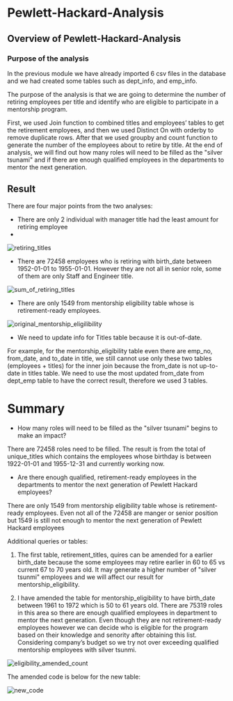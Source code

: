 # Pewlett-Hackard-Analysis

## Overview of Pewlett-Hackard-Analysis
### Purpose of the analysis

In the previous module we have already imported 6 csv files in the database and we had created some tables such as dept_info, and emp_info.

The purpose of the analysis is that we are going to determine the number of retiring employees per title and identify who are eligible to participate in a mentorship program.

First, we used Join function to combined titles and employees’ tables to get the retirement employees, and then we used Distinct On with orderby to remove duplicate rows. After that we used groupby and count function to generate the number of the employees about to retire by title. At the end of analysis, we will find out how many roles will need to be filled as the "silver tsunami" and if there are enough qualified employees in the departments to mentor the next generation.

## Result

There are four major points from the two analyses:

- There are only 2 individual with manager title had the least amount for retiring employee
- 
![retiring_titles](https://user-images.githubusercontent.com/100378319/163607633-9718ab5a-28f2-40d0-b646-2a57c90bcbe9.png)

- There are 72458 employees who is retiring with birth_date between 1952-01-01 to 1955-01-01. However they are not all in senior role, some of them are only Staff and Engineer title.

![sum_of_retiring_titles](https://user-images.githubusercontent.com/100378319/163607686-83decedb-4b8e-453e-819c-fa0e5957ebd9.png)

- There are only 1549 from mentorship eligibility table whose is retirement-ready employees. 

![original_mentorship_eligilibility](https://user-images.githubusercontent.com/100378319/163607691-62309741-644e-4ccb-966b-2567f59ce915.png)


- We need to update info for Titles table because it is out-of-date. 

For example, for the mentorship_eligibility table even there are emp_no, from_date, and to_date in title, we still cannot use only these two tables (employees + titles) for the inner join because the from_date is not up-to-date in titles table. We need to use the most updated from_date from dept_emp table to have the correct result, therefore we used 3 tables.

# Summary

- How many roles will need to be filled as the "silver tsunami" begins to make an impact?

There are 72458 roles need to be filled. The result is from the total of unique_titles which contains the employees whose birthday is between 1922-01-01 and 1955-12-31 and currently working now. 


- Are there enough qualified, retirement-ready employees in the departments to mentor the next generation of Pewlett Hackard employees?

There are only 1549 from mentorship eligibility table whose is retirement-ready employees. Even not all of the 72458 are manger or senior position but 1549 is still not enough to mentor the next generation of Pewlett Hackard employees



Additional queries or tables:

1. The first table, retirement_titles, quires can be amended for a earlier birth_date because the some employees may retire earlier in 60 to 65 vs current 67 to 70 years old. It may generate a higher number of "silver tsunmi" employees and we will affect our result for mentorship_eligibility.

2. I have amended the table for mentorship_eligibility to have birth_date between 1961 to 1972 which is 50 to 61 years old. There are 75319 roles in this area so there are enough qualified employees in department to mentor the next generation. Even though they are not retirement-ready employees however we can decide who is eligible for the program based on their knowledge and senority after obtaining this list. Considering company’s budget so we try not over exceeding qualified mentorship employees with silver tsunmi.

![eligibility_amended_count](https://user-images.githubusercontent.com/100378319/163607715-22fcccf7-2e44-4650-b336-930ea7e42212.png)

The amended code is below for the new table:

![new_code](https://user-images.githubusercontent.com/100378319/163608037-c4736f97-cbac-4d4d-ab36-4828aa4b2913.png)


